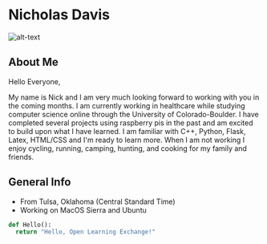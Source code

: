 # Nicholas Davis
![alt-text](https://img1.southernliving.timeinc.net/sites/default/files/styles/4_3_horizontal_-_1200x900/public/1542301326/GettyImages-1033240660.jpg?itok=6Sh4z7Za "Tulsa, Ok")

About Me
----
Hello Everyone,

My name is Nick and I am very much looking forward to working with you in the coming months. I am currently working in healthcare while studying computer science online through the University of Colorado-Boulder. I have completed several projects using raspberry pis in the past and am excited to build upon what I have learned. I am familiar with C++, Python, Flask, Latex, HTML/CSS and I'm ready to learn more. When I am not working I enjoy cycling, running, camping, hunting, and cooking for my family and friends. 


General Info
----
- From Tulsa, Oklahoma (Central Standard Time)
- Working on MacOS Sierra and Ubuntu

```python
def Hello():
  return "Hello, Open Learning Exchange!"
  ```

